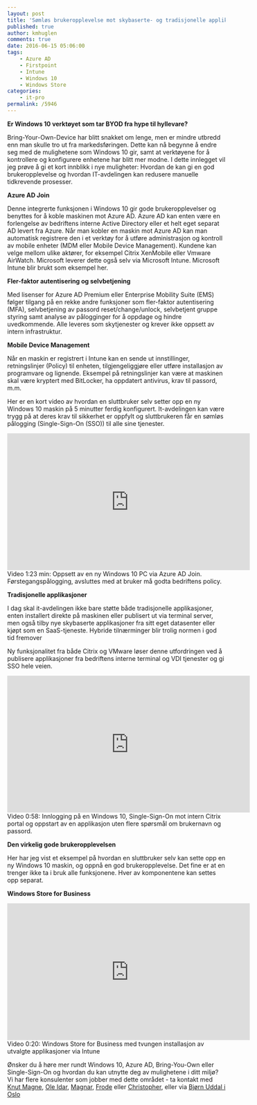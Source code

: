```yaml
---
layout: post
title: 'Sømløs brukeropplevelse mot skybaserte- og tradisjonelle applikasjoner?'
published: true
author: kmhuglen
comments: true
date: 2016-06-15 05:06:00
tags:
    - Azure AD
    - Firstpoint
    - Intune
    - Windows 10
    - Windows Store
categories:
    - it-pro
permalink: /5946
---
```

**Er Windows 10 verktøyet som tar BYOD fra hype til hyllevare?**

Bring-Your-Own-Device har blitt snakket om lenge, men er mindre utbredd enn man skulle tro ut fra markedsføringen. Dette kan nå begynne å endre seg med de mulighetene som Windows 10 gir, samt at verktøyene for å kontrollere og konfigurere enhetene har blitt mer modne. I dette innlegget vil jeg prøve å gi et kort innblikk i nye muligheter: Hvordan de kan gi en god brukeropplevelse og hvordan IT-avdelingen kan redusere manuelle tidkrevende prosesser.

**Azure AD Join**
  
Denne integrerte funksjonen i Windows 10 gir gode brukeropplevelser og benyttes for å koble maskinen mot Azure AD. Azure AD kan enten være en forlengelse av bedriftens interne Active Directory eller et helt eget separat AD levert fra Azure. Når man kobler en maskin mot Azure AD kan man automatisk registrere den i et verktøy for å utføre administrasjon og kontroll av mobile enheter (MDM eller Mobile Device Management). Kundene kan velge mellom ulike aktører, for eksempel Citrix XenMobile eller Vmware AirWatch. Microsoft leverer dette også selv via Microsoft Intune. Microsoft Intune blir brukt som eksempel her.

**Fler-faktor autentisering og selvbetjening**
  
Med lisenser for Azure AD Premium eller Enterprise Mobility Suite (EMS) følger tilgang på en rekke andre funksjoner som fler-faktor autentisering (MFA), selvbetjening av passord reset/change/unlock, selvbetjent gruppe styring samt analyse av pålogginger for å oppdage og hindre uvedkommende. Alle leveres som skytjenester og krever ikke oppsett av intern infrastruktur.

**Mobile Device Management**
  
Når en maskin er registrert i Intune kan en sende ut innstillinger, retningslinjer (Policy) til enheten, tilgjengeliggjøre eller utføre installasjon av programvare og lignende. Eksempel på retningslinjer kan være at maskinen skal være kryptert med BitLocker, ha oppdatert antivirus, krav til passord, m.m.

Her er en kort video av hvordan en sluttbruker selv setter opp en ny Windows 10 maskin på 5 minutter ferdig konfigurert. It-avdelingen kan være trygg på at deres krav til sikkerhet er oppfylt og sluttbrukeren får en sømløs pålogging (Single-Sign-On (SSO)) til alle sine tjenester.

<iframe width="560" height="315" src="https://www.youtube.com/embed/Ek4c8v4AZeo" frameborder="0" allowfullscreen></iframe>
Video 1:23 min: Oppsett av en ny Windows 10 PC via Azure AD Join. Førstegangspålogging, avsluttes med at bruker må godta bedriftens policy.

**Tradisjonelle applikasjoner**
  
I dag skal it-avdelingen ikke bare støtte både tradisjonelle applikasjoner, enten installert direkte på maskinen eller publisert ut via terminal server, men også tilby nye skybaserte applikasjoner fra sitt eget datasenter eller kjøpt som en SaaS-tjeneste. Hybride tilnærminger blir trolig normen i god tid fremover

Ny funksjonalitet fra både Citrix og VMware løser denne utfordringen ved å publisere applikasjoner fra bedriftens interne terminal og VDI tjenester og gi SSO hele veien.

<iframe width="560" height="315" src="https://www.youtube.com/embed/LAH5R10fQUQ" frameborder="0" allowfullscreen></iframe>  
Video 0:58: Innlogging på en Windows 10, Single-Sign-On mot intern Citrix portal og oppstart av en applikasjon uten flere spørsmål om brukernavn og passord.

**Den virkelig gode brukeropplevelsen**

Her har jeg vist et eksempel på hvordan en sluttbruker selv kan sette opp en ny Windows 10 maskin, og oppnå en god brukeropplevelse. Det fine er at en trenger ikke ta i bruk alle funksjonene. Hver av komponentene kan settes opp separat. 

**Windows Store for Business**

<iframe width="560" height="315" src="https://www.youtube.com/embed/nlFCBSAmESo" frameborder="0" allowfullscreen></iframe>
Video 0:20: Windows Store for Business med tvungen installasjon av utvalgte applikasjoner via Intune

Ønsker du å høre mer rundt Windows 10, Azure AD, Bring-You-Own eller Single-Sign-On og hvordan du kan utnytte deg av mulighetene i ditt miljø? Vi har flere konsulenter som jobber med dette området - ta kontakt med <a href="http://www.firstpoint.no/ansatte/knut-magne-huglen/">Knut Magne</a>, <a href="http://www.firstpoint.no/ansatte/ole-idar-bruvik/">Ole Idar</a>, <a href="http://www.firstpoint.no/ansatte/magnar-johnsen/">Magnar</a>, <a href="http://www.firstpoint.no/ansatte/frode-lohne-saele/">Frode</a> eller <a href="http://www.firstpoint.no/ansatte/christopher-thomsen/">Christopher</a>, eller via <a href="http://www.firstpoint.no/ansatte/bjorn-uddal/">Bjørn Uddal i Oslo</a>